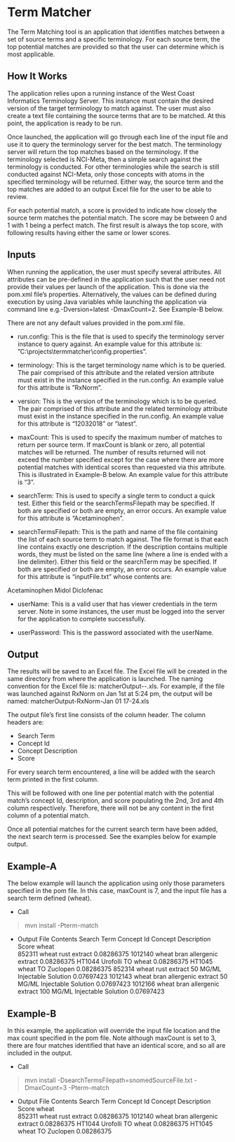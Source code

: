 Term Matcher
============
The Term Matching tool is an application that identifies matches between a set of source terms and a specific terminology. For each source term, the top potential matches are provided so that the user can determine which is most applicable.

How It Works
------------
The application relies upon a running instance of the West Coast Informatics Terminology Server. This instance must contain the desired version of the target terminology to match against. The user must also create a text file containing the source terms that are to be matched. At this point, the application is ready to be run.

Once launched, the application will go through each line of the input file and use it to query the terminology server for the best match.  The terminology server will return the top matches based on the terminology. If the terminology selected is NCI-Meta, then a simple search against the terminology is conducted.  For other terminologies while the search is still conducted against NCI-Meta, only those concepts with atoms in the specified terminology will be returned. Either way, the source term and the top matches are added to an output Excel file for the user to be able to review. 

For each potential match, a score is provided to indicate how closely the source term matches the potential match. The score may be between 0 and 1 with 1 being a perfect match.  The first result is always the top score, with following results having either the same or lower scores.

Inputs
------
When running the application, the user must specify several attributes. All attributes can be pre-defined in the application such that the user need not provide their values per launch of the application. This is done via the pom.xml file’s properties. Alternatively, the values can be defined during execution by using Java variables while launching the application via command line e.g.-Dversion=latest -DmaxCount=2. See Example-B below.

There are not any default values provided in the pom.xml file.
- run.config: This is the file that is used to specify the terminology server instance to query against. An example value for this attribute is: ”C:\projects\termmatcher\config.properties”.

- terminology: This is the target terminology name which is to be queried. The pair comprised of this attribute and the related version attribute must exist in the instance specified in the run.config. An example value for this attribute is ”RxNorm”.

- version: This is the version of the terminology which is to be queried. The pair comprised of this attribute and the related terminology attribute must exist in the instance specified in the run.config. An example value for this attribute is “12032018” or “latest”.

- maxCount:  This is used to specify the maximum number of matches to return per source term. If maxCount is blank or zero, all potential matches will be returned. The number of results returned will not exceed the number specified except for the case where there are more potential matches with identical scores than requested via this attribute. This is illustrated in Example-B below. An example value for this attribute is “3”.

- searchTerm: This is used to specify a single term to conduct a quick test. Either this field or the searchTermsFilepath may be specified. If both are specified or both are empty, an error occurs. An example value for this attribute is “Acetaminophen”.

- searchTermsFilepath: This is the path and name of the file containing the list of each source term to match against. The file format is that each line contains exactly one description. If the description contains multiple words, they must be listed on the same line (where a line is ended with a line delimiter). Either this field or the searchTerm may be specified. If both are specified or both are empty, an error occurs. An example value for this attribute is “inputFile.txt” whose contents are:

Acetaminophen
Midol
Diclofenac

- userName:  This is a valid user that has viewer credentials in the term server. Note in some instances, the user must be logged into the server for the application to complete successfully.

- userPassword:  This is the password associated with the userName.


Output
------
The results will be saved to an Excel file. The Excel file will be created in the same directory from where the application is launched. The naming convention for the Excel file is: matcherOutput-<terminology>-<timestamp>.xls. For example, if the file was launched against RxNorm on Jan 1st at 5:24 pm, the output will be named: matcherOutput-RxNorm-Jan 01 17-24.xls
	
The output file’s first line consists of the column header. The column headers are:
- Search Term
- Concept Id
- Concept Description
- Score

For every search term encountered, a line will be added with the search term printed in the first column.

This will be followed with one line per potential match with the potential match’s concept Id, description, and score populating the 2nd, 3rd and 4th column respectively. Therefore, there will not be any content in the first column of a potential match.

Once all potential matches for the current search term have been added, the next search term is processed. See the examples below for example output.

Example-A
---------
The below example will launch the application using only those parameters specified in the pom file. In this case, maxCount is 7, and the input file has a search term defined (wheat).

- Call
>  mvn install -Pterm-match

- Output File Contents
Search Term	Concept Id	Concept Description					Score
wheat			
		852311		wheat rust extract					0.08286375
		1012140		wheat bran allergenic extract				0.08286375
		HT1044		Urofolli TO wheat						0.08286375
		HT1045		wheat TO Zuclopen					0.08286375
		852314		wheat rust extract 50 MG/ML Injectable Solution		0.07697423
		1012143		wheat bran allergenic extract 50 MG/ML Injectable Solution	0.07697423
		1012166		wheat bran allergenic extract 100 MG/ML Injectable Solution	0.07697423



Example-B
---------
In this example, the application will override the input file location and the max count specified in the pom file. Note although maxCount is set to 3, there are four matches identified that have an identical score, and so all are included in the output.

- Call
>  mvn install -DsearchTermsFilepath=snomedSourceFile.txt -DmaxCount=3 -Pterm-match

- Output File Contents
Search Term	Concept Id	Concept Description					Score
wheat			
		852311		wheat rust extract					0.08286375
		1012140		wheat bran allergenic extract				0.08286375
		HT1044		Urofolli TO wheat						0.08286375
		HT1045		wheat TO Zuclopen					0.08286375
